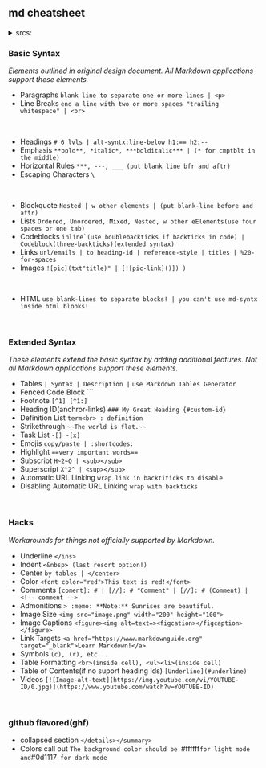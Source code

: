 ## md cheatsheet 

<details>
  
<summary>srcs:</summary>

<a href="https://daringfireball.net/projects/markdown/">original John Gruber docs</a><br>
  
<a href="https://www.markdownguide.org">markdownguide.org</a><br>

<a href="https://docs.github.com/en/get-started/writing-on-github">github md-docs</a><br>
<a href="https://github.github.com/gfm/">github flavored markdown spec(gfm)</a><br>

<a href="https://github.com/mundimark/awesome-markdown">@mundimark/awesome-markdown </a> - A collection of markdown goodies (libraries, services, editors, tools, cheatsheets, etc.)<br>
<a href="https://github.com/adam-p/markdown-here/wiki/Markdown-Cheatsheet">@adam-p/markdown-here/wiki/Markdown-Cheatsheet</a><br>
</a>

<a href="https://www.markdowntutorial.com/">markdowntutorial.com</a> - interactive lesson<br>

http://markdown.pioul.fr - md online editor
https://dillinger.io/ - online editor
https://emojipedia.org/

[stackoverflow.com | "markdown create table of contents"](https://stackoverflow.com/questions/11948245/markdown-to-create-pages-and-table-of-contents)

</details>




### Basic Syntax  
*Elements outlined in original design document. All Markdown applications support these elements.*

- Paragraphs  ```blank line to separate one or more lines | <p>```
- Line Breaks `end a line with two or more spaces "trailing whitespace" | <br>`
<br>

- Headings ```# 6 lvls | alt-syntx:line-below h1:== h2:--```
- Emphasis `**bold**, *italic*, ***bolditalic*** | (* for cmptblt in the middle)`
- Horizontal Rules `***, ---, ___ (put blank line bfr and aftr)`  
- Escaping Characters `\`
<br>  
  
- Blockquote `Nested | w other elements | (put blank-line before and aftr)`
- Lists `Ordered, Unordered, Mixed, Nested, w other eElements(use four spaces or one tab)`       
- Codeblocks ``inline`(use boublebackticks if backticks in code) | Codeblock(three-backticks)(extended syntax) ``  
- Links `url/emails | to heading-id | reference-style | titles | %20-for-spaces` 
- Images `![pic](txt"title)" | [![pic-link]()]) )` 
<br>

- HTML `use blank-lines to separate blocks! | you can't use md-syntx inside html blooks!`




<br>

### Extended Syntax  
*These elements extend the basic syntax by adding additional features. Not all Markdown applications support these elements.*
+ Tables `| Syntax | Description |` `use Markdown Tables Generator `
+ Fenced Code Block \`\`\`
+ Footnote 	`[^1] [^1:]`  
+ Heading ID(anchror-links) `### My Great Heading {#custom-id}`
+ Definition List `term<br> : definition`
+ Strikethrough `~~The world is flat.~~`
+ Task List `-[] -[x]`
+ Emojis `copy/paste | :shortcodes:`
+ Highlight `==very important words==`
+ Subscript `H~2~O | <sub></sub>`
+ Superscript `X^2^ | <sup></sup>` 
+ Automatic URL Linking `wrap link in backtiticks to disable`
+ Disabling Automatic URL Linking `wrap with backticks`




<br>

### Hacks
*Workarounds for things not officially supported by Markdown.*
+ Underline `</ins>`
+ Indent `<&nbsp> (last resort option!)`
+ Center `by tables | </center>`
+ Color `<font color="red">This text is red!</font>`
+ Comments `[coment]: # | [//]: # "Comment" | [//]: # (Comment) | <!-- comment -->`
+ Admonitions `> :memo: **Note:** Sunrises are beautiful.`
+ Image Size `<img src="image.png" width="200" height="100">`
+ Image Captions `<figure><img alt=text=><figcation></figcaption></figure>`
+ Link Targets `<a href="https://www.markdownguide.org" target="_blank">Learn Markdown!</a>`
+ Symbols `(c), (r), etc...`
+ Table Formatting `<br>(inside cell), <ul><li>(inside cell)`
+ Table of Contents(if no suport heading Ids) `[Underline](#underline)`
+ Videos `[![Image-alt-text](https://img.youtube.com/vi/YOUTUBE-ID/0.jpg)](https://www.youtube.com/watch?v=YOUTUBE-ID)`



<br>

### github flavored(ghf)

- collapsed section `</details></summary>`
- Colors call out `The background color should be `#ffffff` for light mode and `#0d1117` for dark mode`



